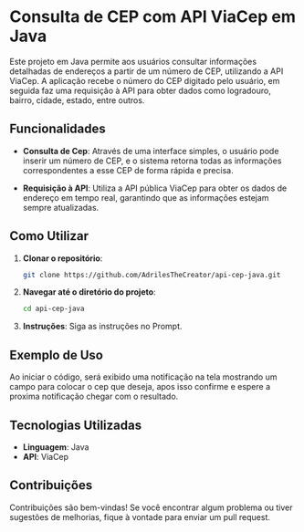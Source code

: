 # Consulta de CEP com API ViaCep em Java

Este projeto em Java permite aos usuários consultar informações detalhadas de endereços a partir de um número de CEP, utilizando a API ViaCep. A aplicação recebe o número do CEP digitado pelo usuário, em seguida faz uma requisição à API para obter dados como logradouro, bairro, cidade, estado, entre outros.

## Funcionalidades

- **Consulta de Cep**: Através de uma interface simples, o usuário pode inserir um número de CEP, e o sistema retorna todas as informações correspondentes a esse CEP de forma rápida e precisa.

- **Requisição à API**: Utiliza a API pública ViaCep para obter os dados de endereço em tempo real, garantindo que as informações estejam sempre atualizadas.

## Como Utilizar

1. **Clonar o repositório**:
   ```bash
   git clone https://github.com/AdrilesTheCreator/api-cep-java.git
   ```
2. **Navegar até o diretório do projeto**:
   ```bash
   cd api-cep-java
   ```
3. **Instruções**: Siga as instruções no Prompt.

## Exemplo de Uso

Ao iniciar o código, será exibido uma notificação na tela mostrando um campo para colocar o cep que deseja, apos isso confirme e espere a proxima notificação chegar com o resultado.

## Tecnologias Utilizadas

- **Linguagem**: Java
- **API**: ViaCep

## Contribuições

Contribuições são bem-vindas! Se você encontrar algum problema ou tiver sugestões de melhorias, fique à vontade para enviar um pull request.
